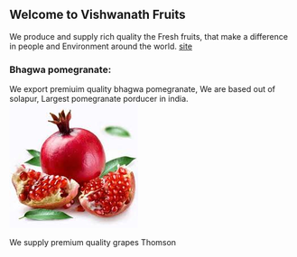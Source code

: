 ## Welcome to Vishwanath Fruits

We produce and supply rich quality the Fresh fruits, that make a difference in people and Environment around the world.
[site](http://vishwanathtraders.com)
### Bhagwa pomegranate: 

We export premiuim quality bhagwa pomegranate, We are based out of solapur, Largest pomegranate porducer in india. 
![Bhagwa](https://github.com/vishwanatht/IndianPomegranates/blob/master/Bhagwa.jpeg?raw=true)

We supply premium quality grapes
Thomson


